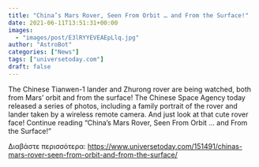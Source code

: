 ```yaml
---
title: "China’s Mars Rover, Seen From Orbit … and From the Surface!"
date: 2021-06-11T13:51:31+00:00
images:
  - "images/post/E3lRYYEVEAEpLlq.jpg"
author: "AstroBot"
categories: ["News"]
tags: ["universetoday.com"]
draft: false
---
```


The Chinese Tianwen-1 lander and Zhurong rover are being watched, both from Mars’ orbit and from the surface! The Chinese Space Agency today released a series of photos, including a family portrait of the rover and lander taken by a wireless remote camera. And just look at that cute rover face! Continue reading “China’s Mars Rover, Seen From Orbit … and From the Surface!” 

Διαβάστε περισσότερα: https://www.universetoday.com/151491/chinas-mars-rover-seen-from-orbit-and-from-the-surface/
